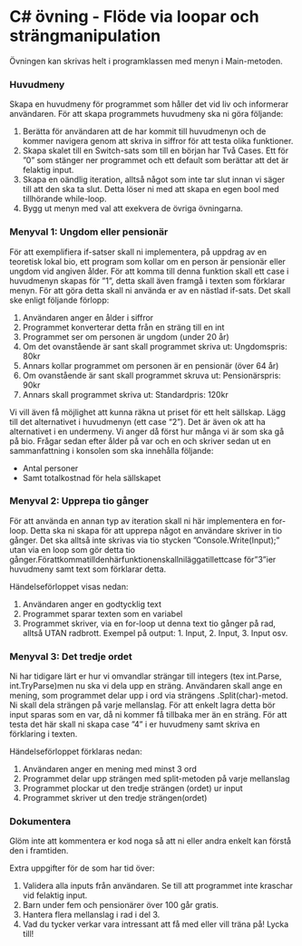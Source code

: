 # C# övning - Flöde via loopar och strängmanipulation
Övningen kan skrivas helt i programklassen med menyn i Main-metoden.
### Huvudmeny
Skapa en huvudmeny för programmet som håller det vid liv och informerar användaren.
För att skapa programmets huvudmeny ska ni göra följande:
1. Berätta för användaren att de har kommit till huvudmenyn och de kommer navigera
genom att skriva in siffror för att testa olika funktioner.
2. Skapa skalet till en Switch-sats som till en början har Två Cases. Ett för ”0” som
stänger ner programmet och ett default som berättar att det är felaktig input.
3. Skapa en oändlig iteration, alltså något som inte tar slut innan vi säger till att den
ska ta slut. Detta löser ni med att skapa en egen bool med tillhörande while-loop.
4. Bygg ut menyn med val att exekvera de övriga övningarna.
### Menyval 1: Ungdom eller pensionär
För att exemplifiera if-satser skall ni implementera, på uppdrag av en teoretisk lokal bio, ett program som kollar om en person är pensionär eller ungdom vid angiven ålder. För att komma till denna funktion skall ett case i huvudmenyn skapas för ”1”, detta skall även framgå i texten som förklarar menyn.
För att göra detta skall ni använda er av en nästlad if-sats. Det skall ske enligt följande förlopp:
1. Användaren anger en ålder i siffror
2. Programmet konverterar detta från en sträng till en int
3. Programmet ser om personen är ungdom (under 20 år)
4. Om det ovanstående är sant skall programmet skriva ut: Ungdomspris: 80kr
5. Annars kollar programmet om personen är en pensionär (över 64 år)
6. Om ovanstående är sant skall programmet skruva ut: Pensionärspris: 90kr 
7. Annars skall programmet skriva ut: Standardpris: 120kr
 
Vi vill även få möjlighet att kunna räkna ut priset för ett helt sällskap. Lägg till det alternativet i huvudmenyn (ett case “2”). Det är även ok att ha alternativet i en undermeny. Vi anger då först hur många vi är som ska gå på bio. Frågar sedan efter ålder på var och en och skriver sedan ut en sammanfattning i konsolen som ska innehålla följande:
- Antal personer
- Samt totalkostnad för hela sällskapet
 
### Menyval 2: Upprepa tio gånger
För att använda en annan typ av iteration skall ni här implementera en for-loop. Detta ska ni skapa för att upprepa något en användare skriver in tio gånger. Det ska alltså inte skrivas via tio stycken ”Console.Write(Input);” utan via en loop som gör detta tio gånger.Förattkommatilldenhärfunktionenskallniläggatillettcase för”3”ier huvudmeny samt text som förklarar detta.
 
Händelseförloppet visas nedan:
1. Användaren anger en godtycklig text
2. Programmet sparar texten som en variabel
3. Programmet skriver, via en for-loop ut denna text tio gånger på rad, alltså UTAN
   radbrott. Exempel på output: 1. Input, 2. Input, 3. Input osv.
### Menyval 3: Det tredje ordet
Ni har tidigare lärt er hur vi omvandlar strängar till integers (tex int.Parse, int.TryParse)men nu ska vi dela upp en sträng. Användaren skall ange en mening, som programmet delar upp i ord via strängens .Split(char)-metod. Ni skall dela strängen på varje mellanslag. För att enkelt lagra detta bör input sparas som en var, då ni kommer få tillbaka mer än en sträng. För att testa det här skall ni skapa case ”4” i er huvudmeny samt skriva en förklaring i texten.
 
Händelseförloppet förklaras nedan:
1. Användaren anger en mening med minst 3 ord
2. Programmet delar upp strängen med split-metoden på varje mellanslag
3. Programmet plockar ut den tredje strängen (ordet) ur input
4. Programmet skriver ut den tredje strängen(ordet)
### Dokumentera
Glöm inte att kommentera er kod noga så att ni eller andra enkelt kan förstå den i framtiden.
 
Extra uppgifter för de som har tid över:
1. Validera alla inputs från användaren. Se till att programmet inte kraschar vid
felaktig input.
2. Barn under fem och pensionärer över 100 går gratis.
3. Hantera flera mellanslag i rad i del 3.
4. Vad du tycker verkar vara intressant att få med eller vill träna på!
Lycka till!
